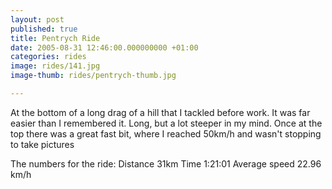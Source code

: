 ```yaml
---
layout: post
published: true
title: Pentrych Ride
date: 2005-08-31 12:46:00.000000000 +01:00
categories: rides
image: rides/141.jpg
image-thumb: rides/pentrych-thumb.jpg

---
```



At the bottom of a long drag of a hill that I tackled before work. It was far easier than I remembered it. Long, but a lot steeper in my mind. Once at the top there was a great fast bit, where I reached 50km/h and wasn't stopping to take pictures

The numbers for the ride:
Distance 31km
Time 1:21:01
Average speed 22.96 km/h
